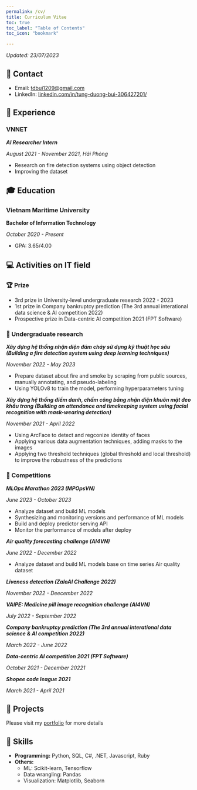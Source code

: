 ```yaml
---
permalink: /cv/
title: Curriculum Vitae
toc: true
toc_label: "Table of Contents"
toc_icon: "bookmark"

---
```

*Updated: 23/07/2023*

## 📧 Contact
- Email: tdbui1209@gmail.com
- LinkedIn: [linkedin.com/in/tung-duong-bui-306427201/](https://www.linkedin.com/in/tung-duong-bui-306427201/)

## 💼 Experience
### VNNET
***AI Researcher Intern***

*August 2021 - November 2021, Hải Phòng*
- Research on fire detection systems using object detection
- Improving the dataset

## 🎓 Education
### Vietnam Maritime University
**Bachelor of Information Technology**

*October 2020 - Present*
- GPA: 3.65/4.00

## 💻 Activities on IT field
### 🏆 Prize
- 3rd prize in University-level undergraduate research 2022 - 2023
- 1st prize in Company bankruptcy prediction (The 3rd annual interational data science & AI competition 2022)
- Prospective prize in Data-centric AI competition 2021 (FPT Software)

### 🔬 Undergraduate research
***Xây dựng hệ thống nhận diện đám cháy sử dụng kỹ thuật học sâu (Building a fire detection system using deep learning techniques)***

*November 2022 - May 2023*
- Prepare dataset about fire and smoke by scraping from public sources, manually annotating, and pseudo-labeling
- Using YOLOv8 to train the model, performing hyperparameters tuning

***Xây dựng hệ thống điểm danh, chấm công bằng nhận diện khuôn mặt đeo khẩu trang (Building an attendance and timekeeping system using facial recognition with mask-wearing detection)***

*November 2021 - April 2022*
- Using ArcFace to detect and regconize identity of faces
- Applying various data augmentation techniques, adding masks to the images
- Applying two threshold techniques (global threshold and local threshold) to improve the robustness of the predictions

### 🤖 Competitions
***MLOps Marathon 2023 (MPOpsVN)***

*June 2023 - October 2023*
- Analyze dataset and build ML models
- Synthesizing and monitoring versions and performance of ML models
- Build and deploy predictor serving API
- Monitor the performance of models after deploy

***Air quality forecasting challenge (AI4VN)***

*June 2022 - December 2022*
- Analyze dataset and build ML models base on time series Air quality dataset

***Liveness detection (ZaloAI Challenge 2022)***

*November 2022 - Deecember 2022*

***VAIPE: Medicine pill image recognition challenge (AI4VN)***

*July 2022 - September 2022*

***Company bankruptcy prediction (The 3rd annual interational data science & AI competition 2022)***

*March 2022 - June 2022*

***Data-centric AI competition 2021 (FPT Software)***

*October 2021 - December 20221*

***Shopee code league 2021***

*March 2021 - April 2021*

## 📝 Projects
Please visit my [portfolio](https://tdbui1209.github.io/portfolio/) for more details

## 🤖 Skills
- **Programming:** Python, SQL, C#, .NET, Javascript, Ruby
- **Others:** 
  - ML: Scikit-learn, Tensorflow
  - Data wrangling: Pandas
  - Visualization: Matplotlib, Seaborn